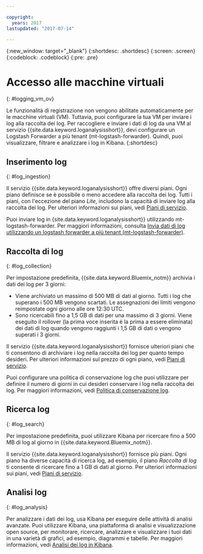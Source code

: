 ```yaml
---

copyright:
  years: 2017
lastupdated: "2017-07-14"

---
```


{:new_window: target="_blank"}
{:shortdesc: .shortdesc}
{:screen: .screen}
{:codeblock: .codeblock}
{:pre: .pre}

# Accesso alle macchine virtuali
{: #logging_vm_ov}

Le funzionalità di registrazione non vengono abilitate automaticamente per le macchine virtuali (VM). Tuttavia, puoi configurare la tua VM per inviare i log alla raccolta dei log. Per raccogliere e inviare i dati di log da una VM al servizio {{site.data.keyword.loganalysisshort}}, devi configurare un Logstash Forwarder a più tenant (mt-logstash-forwarder). Quindi, puoi visualizzare, filtrare e analizzare i log in Kibana.
{:shortdesc}


## Inserimento log
{: #log_ingestion}

Il servizio {{site.data.keyword.loganalysisshort}} offre diversi piani. Ogni piano definisce se è possibile o meno accedere alla raccolta dei log. Tutti i piani, con l'eccezione del piano *Lite*, includono la capacità di inviare log alla raccolta dei log. Per ulteriori informazioni sui piani, vedi [Piani di servizio](/docs/services/CloudLogAnalysis/log_analysis_ov.html#plans).

Puoi inviare log in {site.data.keyword.loganalysisshort}} utilizzando mt-logstash-forwarder. Per maggiori informazioni, consulta [Invia dati di log utilizzando un logstash forwarder a più tenant (mt-logstash-forwarder)](/docs/services/CloudLogAnalysis/how-to/send-data/send_data_mt.html#send_data_mt).


## Raccolta di log
{: #log_collection}

Per impostazione predefinita, {{site.data.keyword.Bluemix_notm}} archivia i dati dei log per 3 giorni:   

* Viene archiviato un massimo di 500 MB di dati al giorno. Tutti i log che superano i 500 MB vengono scartati. Le assegnazioni dei limiti vengono
reimpostate ogni giorno alle ore 12:30 UTC.
* Sono ricercabili fino a 1,5 GB di dati per una massimo di 3 giorni. Viene eseguito il rollover (la prima voce inserita è la prima a essere eliminata) dei dati di log quando vengono raggiunti i 1,5 GB di dati o vengono superati i 3 giorni.

Il servizio {{site.data.keyword.loganalysisshort}} fornisce ulteriori piani che ti consentono di archiviare i log nella raccolta dei log per quanto tempo desideri. Per ulteriori informazioni sul prezzo di ogni piano, vedi [Piani di servizio](/docs/services/CloudLogAnalysis/log_analysis_ov.html#plans).

Puoi configurare una politica di conservazione log che puoi utilizzare per definire il numero di giorni in cui desideri conservare i log nella raccolta dei log. Per maggiori informazioni, vedi [Politica di conservazione log](/docs/services/CloudLogAnalysis/log_analysis_ov.html#policies).


## Ricerca log
{: #log_search}

Per impostazione predefinita, puoi utilizzare Kibana per ricercare fino a 500 MB di log al giorno in {{site.data.keyword.Bluemix_notm}}. 

Il servizio {{site.data.keyword.loganalysisshort}} fornisce più piani. Ogni piano ha diverse capacità di ricerca log, ad esempio, il piano *Raccolta di log* ti consente di ricercare fino a 1 GB di dati al giorno. Per ulteriori informazioni sui piani, vedi [Piani di servizio](/docs/services/CloudLogAnalysis/log_analysis_ov.html#plans).


## Analisi log
{: #log_analysis}

Per analizzare i dati dei log, usa Kibana per eseguire delle attività di analisi avanzate. Puoi utilizzare Kibana, una piattaforma di analisi e visualizzazione open source, per monitorare, ricercare, analizzare e visualizzare i tuoi dati in una varietà di grafici, ad esempio, diagrammi e tabelle. Per maggiori informazioni, vedi [Analisi dei log in Kibana](/docs/services/CloudLogAnalysis/kibana/analyzing_logs_Kibana.html#analyzing_logs_Kibana).
